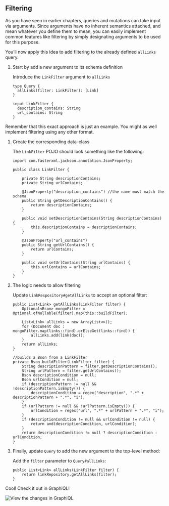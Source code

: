 Filtering
---------

As you have seen in earlier chapters, queries and mutations can take input via arguments. Since arguments have no inherent semantics attached, and mean whatever you define them to mean, you can easily implement common features like filtering by simply designating arguments to be used for this purpose.

You’ll now apply this idea to add filtering to the already defined `allLinks` query.

1.  Start by add a new argument to its schema definition

    Introduce the `LinkFilter` argument to `allLinks`

        type Query {
          allLinks(filter: LinkFilter): [Link]
        }

        input LinkFilter {
          description_contains: String
          url_contains: String
        }

Remember that this exact approach is just an example. You might as well implement filtering using any other format.

1.  Create the corresponding data-class

    The `LinkFilter` POJO should look something like the following:

        import com.fasterxml.jackson.annotation.JsonProperty;

        public class LinkFilter {

            private String descriptionContains;
            private String urlContains;

            @JsonProperty("description_contains") //the name must match the schema
            public String getDescriptionContains() {
                return descriptionContains;
            }

            public void setDescriptionContains(String descriptionContains) {
                this.descriptionContains = descriptionContains;
            }

            @JsonProperty("url_contains")
            public String getUrlContains() {
                return urlContains;
            }

            public void setUrlContains(String urlContains) {
                this.urlContains = urlContains;
            }
        }

2.  The logic needs to allow filtering

    Update `LinkRespository#getAllLinks` to accept an optional filter:

        public List<Link> getAllLinks(LinkFilter filter) {
            Optional<Bson> mongoFilter = Optional.ofNullable(filter).map(this::buildFilter);

            List<Link> allLinks = new ArrayList<>();
            for (Document doc : mongoFilter.map(links::find).orElseGet(links::find)) {
                allLinks.add(link(doc));
            }
            return allLinks;
        }

        //builds a Bson from a LinkFilter
        private Bson buildFilter(LinkFilter filter) {
            String descriptionPattern = filter.getDescriptionContains();
            String urlPattern = filter.getUrlContains();
            Bson descriptionCondition = null;
            Bson urlCondition = null;
            if (descriptionPattern != null && !descriptionPattern.isEmpty()) {
                descriptionCondition = regex("description", ".*" + descriptionPattern + ".*", "i");
            }
            if (urlPattern != null && !urlPattern.isEmpty()) {
                urlCondition = regex("url", ".*" + urlPattern + ".*", "i");
            }
            if (descriptionCondition != null && urlCondition != null) {
                return and(descriptionCondition, urlCondition);
            }
            return descriptionCondition != null ? descriptionCondition : urlCondition;
        }

3.  Finally, update `Query` to add the new argument to the top-level method:

    Add the `filter` parameter to `Query#allLinks`:

        public List<Link> allLinks(LinkFilter filter) {
            return linkRepository.getAllLinks(filter);
        }

Cool! Check it out in GraphiQL!

![View the changes in GraphiQL](http://i.imgur.com/tL8owju.png)
